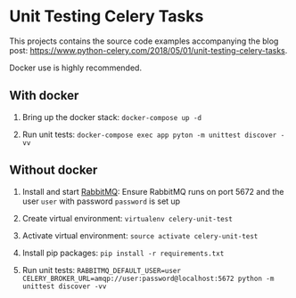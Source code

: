# Unit Testing Celery Tasks

This projects contains the source code examples accompanying the blog post: https://www.python-celery.com/2018/05/01/unit-testing-celery-tasks.

Docker use is highly recommended.

## With docker

1. Bring up the docker stack:
```docker-compose up -d```

2. Run unit tests:
```docker-compose exec app pyton -m unittest discover -vv```


## Without docker

1. Install and start [RabbitMQ](https://www.rabbitmq.com):
Ensure RabbitMQ runs on port 5672 and the user `user` with password `password` is set up

2. Create virtual environment:
```virtualenv celery-unit-test```

3. Activate virtual environment:
```source activate celery-unit-test```

4. Install pip packages:
```pip install -r requirements.txt```

5. Run unit tests:
```RABBITMQ_DEFAULT_USER=user CELERY_BROKER_URL=amqp://user:password@localhost:5672 python -m unittest discover -vv```
